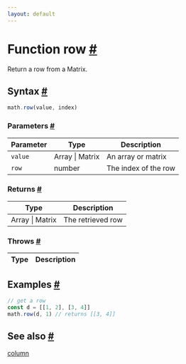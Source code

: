 ```yaml
---
layout: default
---
```


<!-- Note: This file is automatically generated from source code comments. Changes made in this file will be overridden. -->

<h1 id="function-row">Function row <a href="#function-row" title="Permalink">#</a></h1>

Return a row from a Matrix.


<h2 id="syntax">Syntax <a href="#syntax" title="Permalink">#</a></h2>

```js
math.row(value, index)
```

<h3 id="parameters">Parameters <a href="#parameters" title="Permalink">#</a></h3>

Parameter | Type | Description
--------- | ---- | -----------
`value` | Array &#124; Matrix | An array or matrix
`row` | number | The index of the row

<h3 id="returns">Returns <a href="#returns" title="Permalink">#</a></h3>

Type | Description
---- | -----------
Array &#124; Matrix | The retrieved row


<h3 id="throws">Throws <a href="#throws" title="Permalink">#</a></h3>

Type | Description
---- | -----------


<h2 id="examples">Examples <a href="#examples" title="Permalink">#</a></h2>

```js
// get a row
const d = [[1, 2], [3, 4]]
math.row(d, 1) // returns [[3, 4]]
```


<h2 id="see-also">See also <a href="#see-also" title="Permalink">#</a></h2>

[column](column.html)
